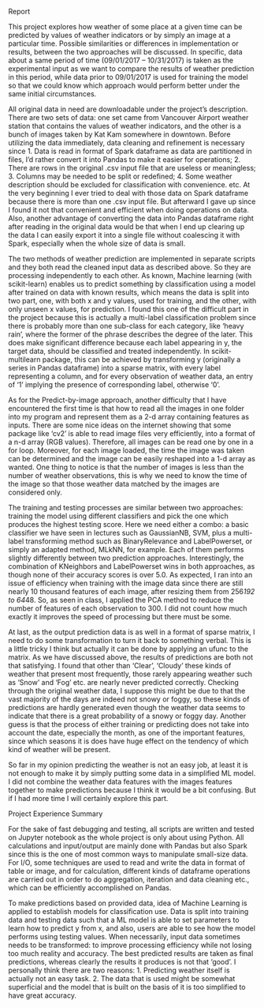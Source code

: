 Report

This project explores how weather of some place at a given time can be predicted by values of weather indicators or by simply an image at a particular time. Possible similarities or differences in implementation or results, between the two approaches will be discussed. In specific, data about a same period of time (09/01/2017 – 10/31/2017) is taken as the experimental input as we want to compare the results of weather prediction in this period, while data prior to 09/01/2017 is used for training the model so that we could know which approach would perform better under the same initial circumstances.

All original data in need are downloadable under the project’s description. There are two sets of data: one set came from Vancouver Airport weather station that contains the values of weather indicators, and the other is a bunch of images taken by Kat Kam somewhere in downtown. Before utilizing the data immediately, data cleaning and refinement is necessary since 1. Data is read in format of Spark dataframe as data are partitioned in files, I’d rather convert it into Pandas to make it easier for operations; 2. There are rows in the original .csv input file that are useless or meaningless; 3. Columns may be needed to be split or redefined; 4. Some weather description should be excluded for classification with convenience. etc. At the very beginning I ever tried to deal with those data on Spark dataframe because there is more than one .csv input file. But afterward I gave up since I found it not that convenient and efficient when doing operations on data. Also, another advantage of converting the data into Pandas dataframe right after reading in the original data would be that when I end up clearing up the data I can easily export it into a single file without coalescing it with Spark, especially when the whole size of data is small.

The two methods of weather prediction are implemented in separate scripts and they both read the cleaned input data as described above. So they are processing independently to each other. As known, Machine learning (with scikit-learn) enables us to predict something by classification using a model after trained on data with known results, which means the data is split into two part, one, with both x and y values, used for training, and the other, with only unseen x values, for prediction. I found this one of the difficult part in the project because this is actually a multi-label classification problem since there is probably more than one sub-class for each category, like ‘heavy rain’, where the former of the phrase describes the degree of the later. This does make significant difference because each label appearing in y, the target data, should be classified and treated independently. In scikit-multilearn package, this can be achieved by transforming y (originally a series in Pandas dataframe) into a sparse matrix, with every label representing a column, and for every observation of weather data, an entry of ‘1’ implying the presence of corresponding label, otherwise ‘0’.

As for the Predict-by-image approach, another difficulty that I have encountered the first time is that how to read all the images in one folder into my program and represent them as a 2-d array containing features as inputs. There are some nice ideas on the internet showing that some package like ‘cv2’ is able to read image files very efficiently, into a format of a n-d array (RGB values). Therefore, all images can be read one by one in a for loop. Moreover, for each image loaded, the time the image was taken can be determined and the image can be easily reshaped into a 1-d array as wanted. One thing to notice is that the number of images is less than the number of weather observations, this is why we need to know the time of the image so that those weather data matched by the images are considered only.

The training and testing processes are similar between two approaches: training the model using different classifiers and pick the one which produces the highest testing score. Here we need either a combo: a basic classifier we have seen in lectures such as GaussianNB, SVM, plus a multi-label transforming method such as BinaryRelevance and LabelPowerset, or simply an adapted method, MLkNN, for example. Each of them performs slightly differently between two prediction approaches. Interestingly, the combination of KNeighbors and LabelPowerset wins in both approaches, as though none of their accuracy scores is over 5.0. As expected, I ran into an issue of efficiency when training with the image data since there are still nearly 10 thousand features of each image, after resizing them from 256*192 to 64*48. So, as seen in class, I applied the PCA method to reduce the number of features of each observation to 300. I did not count how much exactly it improves the speed of processing but there must be some.

At last, as the output prediction data is as well in a format of sparse matrix, I need to do some transformation to turn it back to something verbal. This is a little tricky I think but actually it can be done by applying an ufunc to the matrix. As we have discussed above, the results of predictions are both not that satisfying. I found that other than ‘Clear’, ‘Cloudy’ these kinds of weather that present most frequently, those rarely appearing weather such as ‘Snow’ and ‘Fog’ etc. are nearly never predicted correctly. Checking through the original weather data, I suppose this might be due to that the vast majority of the days are indeed not snowy or foggy, so these kinds of predictions are hardly generated even though the weather data seems to indicate that there is a great probability of a snowy or foggy day. Another guess is that the process of either training or predicting does not take into account the date, especially the month, as one of the important features, since which seasons it is does have huge effect on the tendency of which kind of weather will be present.

So far in my opinion predicting the weather is not an easy job, at least it is not enough to make it by simply putting some data in a simplified ML model. I did not combine the weather data features with the images features together to make predictions because I think it would be a bit confusing. But if I had more time I will certainly explore this part.

Project Experience Summary

For the sake of fast debugging and testing, all scripts are written and tested on Jupyter notebook as the whole project is only about using Python. All calculations and input/output are mainly done with Pandas but also Spark since this is the one of most common ways to manipulate small-size data. For I/O, some techniques are used to read and write the data in format of table or image, and for calculation, different kinds of dataframe operations are carried out in order to do aggregation, iteration and data cleaning etc., which can be efficiently accomplished on Pandas.

To make predictions based on provided data, idea of Machine Learning is applied to establish models for classification use. Data is split into training data and testing data such that a ML model is able to set parameters to learn how to predict y from x, and also, users are able to see how the model performs using testing values. When necessarily, input data sometimes needs to be transformed: to improve processing efficiency while not losing too much reality and accuracy. The best predicted results are taken as final predictions, whereas clearly the results it produces is not that ‘good’. I personally think there are two reasons: 1. Predicting weather itself is actually not an easy task. 2. The data that is used might be somewhat superficial and the model that is built on the basis of it is too simplified to have great accuracy.
